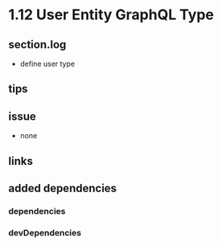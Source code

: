 # 1.12 User Entity GraphQL Type

## section.log

- define user type

## tips

## issue

- none

## links

## added dependencies

### dependencies

### devDependencies
